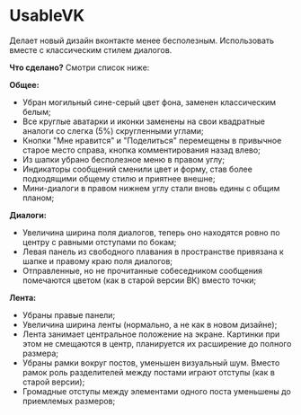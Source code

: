 # UsableVK
Делает новый дизайн вконтакте менее бесполезным. Использовать вместе с классическим стилем диалогов.

<b>Что сделано?</b> Смотри список ниже:

<b>Общее:</b><ul>
<li>Убран могильный сине-серый цвет фона, заменен классическим белым;</li>
<li>Все круглые аватарки и иконки заменены на свои квадратные аналоги со слегка (5%) скругленными углами;</li>
<li>Кнопки "Мне нравится" и "Поделиться" перемещены в привычное старое место справа, кнопка комментирования назад влево;</li>
<li>Из шапки убрано бесполезное меню в правом углу;</li>
<li>Индикаторы сообщений сменили цвет и форму, став более подходящими общему стилю и приятнее внешне;</li>
<li>Мини-диалоги в правом нижнем углу стали вновь едины с общим планом;</li>
</ul>

<b>Диалоги:</b><ul>
<li>Увеличина ширина поля диалогов, теперь оно находятся ровно по центру с равными отступами по бокам;</li>
<li>Левая панель из свободного плавания в пространстве привязана к шапке и правому краю поля диалогов;</li>
<li>Отправленные, но не прочитанные собеседником сообщения помечаются цветом (как в старой версии ВК) вместо точки;</li>
</ul>

<b>Лента:</b><ul>
<li>Убраны правые панели;</li>
<li>Увеличина ширина ленты (нормально, а не как в новом дизайне);</li>
<li>Лента занимает центральное положение на экране. Картинки при этом не смещаются в центр, планируется их расширение до полного размера;</li>
<li>Убраны рамки вокруг постов, уменьшен визуальный шум. Вместо рамок роль разделителей между постами играют отступы (как в старой версии);</li>
<li>Громадные отступы между элементами одного поста уменьшены до приемлемых размеров;</li>
</ul>
